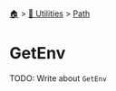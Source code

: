 <!--startTocHeader-->
[🏠](../../README.md) > [🔧 Utilities](../README.md) > [Path](README.md)
# GetEnv
<!--endTocHeader-->
TODO: Write about `GetEnv`
<!--startTocSubtopic-->

<!--endTocSubtopic-->
